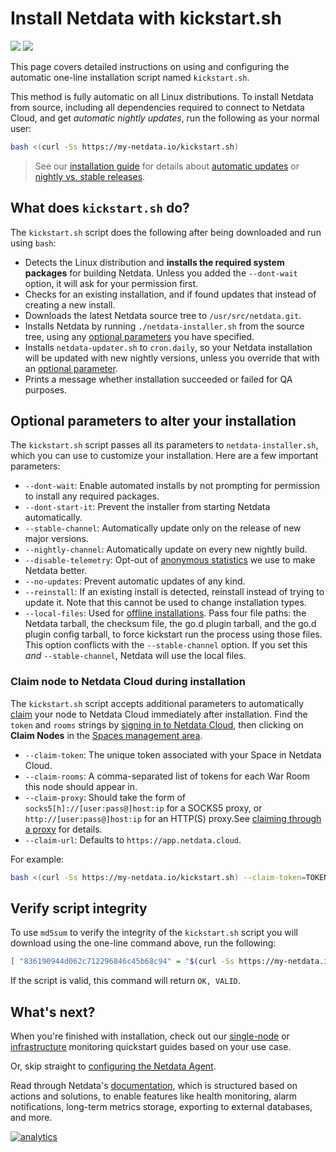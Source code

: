 <!--
title: "Install Netdata with kickstart.sh"
description: "The kickstart.sh script installs Netdata from source, including all dependencies required to connect to Netdata Cloud, with a single command."
custom_edit_url: https://github.com/netdata/netdata/edit/master/packaging/installer/methods/kickstart.md
-->

# Install Netdata with kickstart.sh

![](https://registry.my-netdata.io/api/v1/badge.svg?chart=web_log_nginx.requests_per_url&options=unaligned&dimensions=kickstart&group=sum&after=-3600&label=last+hour&units=installations&value_color=orange&precision=0) ![](https://registry.my-netdata.io/api/v1/badge.svg?chart=web_log_nginx.requests_per_url&options=unaligned&dimensions=kickstart&group=sum&after=-86400&label=today&units=installations&precision=0)

This page covers detailed instructions on using and configuring the automatic one-line installation script named
`kickstart.sh`.

This method is fully automatic on all Linux distributions. To install Netdata from source, including all dependencies
required to connect to Netdata Cloud, and get _automatic nightly updates_, run the following as your normal user:

```bash
bash <(curl -Ss https://my-netdata.io/kickstart.sh)
```

> See our [installation guide](../README.md) for details about [automatic updates](../README.md#automatic-updates) or
> [nightly vs. stable releases](../README.md#nightly-vs-stable-releases).

## What does `kickstart.sh` do?

The `kickstart.sh` script does the following after being downloaded and run using `bash`:

-   Detects the Linux distribution and **installs the required system packages** for building Netdata. Unless you added
    the `--dont-wait` option, it will ask for your permission first.
-   Checks for an existing installation, and if found updates that instead of creating a new install.
-   Downloads the latest Netdata source tree to `/usr/src/netdata.git`.
-   Installs Netdata by running `./netdata-installer.sh` from the source tree, using any [optional
    parameters](#optional-parameters-to-alter-your-installation) you have specified.
-   Installs `netdata-updater.sh` to `cron.daily`, so your Netdata installation will be updated with new nightly
    versions, unless you override that with an [optional parameter](#optional-parameters-to-alter-your-installation).
-   Prints a message whether installation succeeded or failed for QA purposes.

## Optional parameters to alter your installation

The `kickstart.sh` script passes all its parameters to `netdata-installer.sh`, which you can use to customize your
installation. Here are a few important parameters:

-   `--dont-wait`: Enable automated installs by not prompting for permission to install any required packages.
-   `--dont-start-it`: Prevent the installer from starting Netdata automatically.
-   `--stable-channel`: Automatically update only on the release of new major versions.
-   `--nightly-channel`: Automatically update on every new nightly build.
-   `--disable-telemetry`: Opt-out of [anonymous statistics](/docs/anonymous-statistics.md) we use to make
    Netdata better.
-   `--no-updates`: Prevent automatic updates of any kind.
-   `--reinstall`: If an existing install is detected, reinstall instead of trying to update it. Note that this
    cannot be used to change installation types.
-   `--local-files`: Used for [offline installations](offline.md). Pass four file paths: the Netdata
    tarball, the checksum file, the go.d plugin tarball, and the go.d plugin config tarball, to force kickstart run the
    process using those files. This option conflicts with the `--stable-channel` option. If you set this _and_
    `--stable-channel`, Netdata will use the local files.

### Claim node to Netdata Cloud during installation

The `kickstart.sh` script accepts additional parameters to automatically [claim](/claim/README.md) your node to Netdata
Cloud immediately after installation. Find the `token` and `rooms` strings by [signing in to Netdata
Cloud](https://app.netdata.cloud/sign-in?cloudRoute=/spaces), then clicking on **Claim Nodes** in the [Spaces management
area](https://learn.netdata.cloud/docs/cloud/spaces#manage-spaces).

- `--claim-token`: The unique token associated with your Space in Netdata Cloud.
- `--claim-rooms`: A comma-separated list of tokens for each War Room this node should appear in.
- `--claim-proxy`: Should take the form of `socks5[h]://[user:pass@]host:ip` for a SOCKS5 proxy, or
  `http://[user:pass@]host:ip` for an HTTP(S) proxy.See [claiming through a
  proxy](/claim/README.md#claim-through-a-proxy) for details.
- `--claim-url`: Defaults to `https://app.netdata.cloud`.

For example:

```bash
bash <(curl -Ss https://my-netdata.io/kickstart.sh) --claim-token=TOKEN --claim-rooms=ROOM1,ROOM2
```

## Verify script integrity

To use `md5sum` to verify the integrity of the `kickstart.sh` script you will download using the one-line command above,
run the following:

```bash
[ "836190944d062c712296846c45b68c94" = "$(curl -Ss https://my-netdata.io/kickstart.sh | md5sum | cut -d ' ' -f 1)" ] && echo "OK, VALID" || echo "FAILED, INVALID"
```

If the script is valid, this command will return `OK, VALID`.

## What's next?

When you're finished with installation, check out our [single-node](/docs/quickstart/single-node.md) or
[infrastructure](/docs/quickstart/infrastructure.md) monitoring quickstart guides based on your use case.

Or, skip straight to [configuring the Netdata Agent](/docs/configure/nodes.md).

Read through Netdata's [documentation](https://learn.netdata.cloud/docs), which is structured based on actions and
solutions, to enable features like health monitoring, alarm notifications, long-term metrics storage, exporting to
external databases, and more.

[![analytics](https://www.google-analytics.com/collect?v=1&aip=1&t=pageview&_s=1&ds=github&dr=https%3A%2F%2Fgithub.com%2Fnetdata%2Fnetdata&dl=https%3A%2F%2Fmy-netdata.io%2Fgithub%2Fpackaging%2Finstaller%2Fmethods%2Fkickstart&_u=MAC~&cid=5792dfd7-8dc4-476b-af31-da2fdb9f93d2&tid=UA-64295674-3)](<>)
